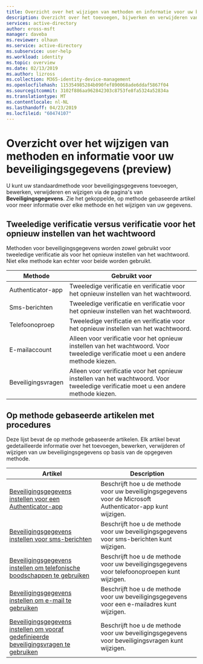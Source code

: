 ```yaml
---
title: Overzicht over het wijzigen van methoden en informatie voor uw beveiligingsgegevens (preview) - Azure Active Directory | Microsoft Docs
description: Overzicht over het toevoegen, bijwerken en verwijderen van uw methoden voor tweeledige verificatie en de selfservice voor het opnieuw instellen van wachtwoorden voor beveiligingsgegevens.
services: active-directory
author: eross-msft
manager: daveba
ms.reviewer: olhaun
ms.service: active-directory
ms.subservice: user-help
ms.workload: identity
ms.topic: overview
ms.date: 02/13/2019
ms.author: lizross
ms.collection: M365-identity-device-management
ms.openlocfilehash: 115354985284b090fef890068ade6ddaf5867f04
ms.sourcegitcommit: 3102f886aa962842303c8753fe8fa5324a52834a
ms.translationtype: MT
ms.contentlocale: nl-NL
ms.lasthandoff: 04/23/2019
ms.locfileid: "60474107"
---
```

# <a name="overview-about-changing-your-security-info-preview-methods-and-information"></a>Overzicht over het wijzigen van methoden en informatie voor uw beveiligingsgegevens (preview)
U kunt uw standaardmethode voor beveiligingsgegevens toevoegen, bewerken, verwijderen en wijzigen via de pagina's van **Beveiligingsgegevens**. Zie het gekoppelde, op methode gebaseerde artikel voor meer informatie over elke methode en het wijzigen van uw gegevens.

## <a name="two-factor-verification-versus-password-reset-authentication"></a>Tweeledige verificatie versus verificatie voor het opnieuw instellen van het wachtwoord
Methoden voor beveiligingsgegevens worden zowel gebruikt voor tweeledige verificatie als voor het opnieuw instellen van het wachtwoord. Niet elke methode kan echter voor beide worden gebruikt.

|Methode|Gebruikt voor|
|------|--------|
|Authenticator-app|Tweeledige verificatie en verificatie voor het opnieuw instellen van het wachtwoord.|
|Sms-berichten|Tweeledige verificatie en verificatie voor het opnieuw instellen van het wachtwoord.|
|Telefoonoproep|Tweeledige verificatie en verificatie voor het opnieuw instellen van het wachtwoord.|
|E-mailaccount|Alleen voor verificatie voor het opnieuw instellen van het wachtwoord. Voor tweeledige verificatie moet u een andere methode kiezen.|
|Beveiligingsvragen|Alleen voor verificatie voor het opnieuw instellen van het wachtwoord. Voor tweeledige verificatie moet u een andere methode kiezen.|

## <a name="method-based-how-to-articles"></a>Op methode gebaseerde artikelen met procedures
Deze lijst bevat de op methode gebaseerde artikelen. Elk artikel bevat gedetailleerde informatie over het toevoegen, bewerken, verwijderen of wijzigen van uw beveiligingsgegevens op basis van de opgegeven methode.

|Artikel |Description |
|------|------------|
|[Beveiligingsgegevens instellen voor een Authenticator-app](security-info-setup-auth-app.md)|Beschrijft hoe u de methode voor uw beveiligingsgegevens voor de Microsoft Authenticator-app kunt wijzigen.|
|[Beveiligingsgegevens instellen voor sms-berichten](security-info-setup-text-msg.md)|Beschrijft hoe u de methode voor uw beveiligingsgegevens voor sms-berichten kunt wijzigen.|
|[Beveiligingsgegevens instellen om telefonische boodschappen te gebruiken](security-info-setup-phone-number.md)|Beschrijft hoe u de methode voor uw beveiligingsgegevens voor telefoonoproepen kunt wijzigen.|
|[Beveiligingsgegevens instellen om e-mail te gebruiken](security-info-setup-email.md)|Beschrijft hoe u de methode voor uw beveiligingsgegevens voor een e-mailadres kunt wijzigen.|
|[Beveiligingsgegevens instellen om vooraf gedefinieerde beveiligingsvragen te gebruiken](security-info-setup-questions.md)|Beschrijft hoe u de methode voor uw beveiligingsgegevens voor beveiligingsvragen kunt wijzigen.|